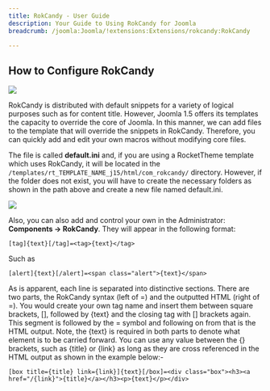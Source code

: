 ```yaml
---
title: RokCandy - User Guide
description: Your Guide to Using RokCandy for Joomla
breadcrumb: /joomla:Joomla/!extensions:Extensions/rokcandy:RokCandy

---
```


How to Configure RokCandy
-----
![][rokcandy1]

RokCandy is distributed with default snippets for a variety of logical purposes such as for content title. However, Joomla 1.5 offers its templates the capacity to override the core of Joomla. In this manner, we can add files to the template that will override the snippets in RokCandy. Therefore, you can quickly add and edit your own macros without modifying core files. 

The file is called **default.ini** and, if you are using a RocketTheme template which uses RokCandy, it will be located in the `/templates/rt_TEMPLATE_NAME_j15/html/com_rokcandy/` directory. However, if the folder does not exist, you will have to create the necessary folders as shown in the path above and create a new file named default.ini. 

![][rokcandy2]

Also, you can also add and control your own in the Administrator: **Components → RokCandy**. They will appear in the following format:

~~~
[tag]{text}[/tag]=<tag>{text}</tag>
~~~

Such as

~~~
[alert]{text}[/alert]=<span class="alert">{text}</span>
~~~

As is apparent, each line is separated into distinctive sections. There are two parts, the RokCandy syntax (left of =) and the outputted HTML (right of =). You would create your own tag name and insert them between square brackets, [], followed by {text} and the closing tag with [] brackets again. This segment is followed by the = symbol and following on from that is the HTML output. Note, the {text} is required in both parts to denote what element is to be carried forward. You can use any value between the {} brackets, such as {title} or {link} as long as they are cross referenced in the HTML output as shown in the example below:-

~~~
[box title={title} link={link}]{text}[/box]=<div class="box"><h3><a href="/{link}">{title}</a></h3><p>{text}</p></div>
~~~

[rokcandy1]: assets/rokcandy_1.jpeg
[rokcandy2]: assets/rokcandy_2.jpeg